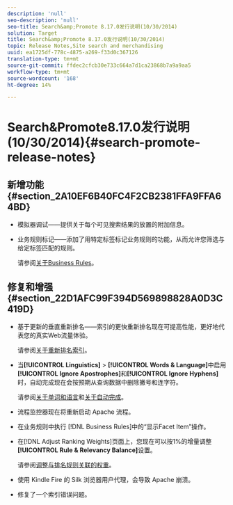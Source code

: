 ```yaml
---
description: 'null'
seo-description: 'null'
seo-title: Search&amp;Promote 8.17.0发行说明(10/30/2014)
solution: Target
title: Search&amp;Promote 8.17.0发行说明(10/30/2014)
topic: Release Notes,Site search and merchandising
uuid: ea1725df-778c-4875-a269-f33d0c367126
translation-type: tm+mt
source-git-commit: ffdec2cfcb30e733c664a7d1ca23868b7a9a9aa5
workflow-type: tm+mt
source-wordcount: '168'
ht-degree: 14%

---
```



# Search&amp;Promote8.17.0发行说明(10/30/2014){#search-promote-release-notes}

## 新增功能{#section_2A10EF6B40FC4F2CB2381FFA9FFA64BD}

* 模拟器调试——提供关于每个可见搜索结果的放置的附加信息。
* 业务规则标记——添加了用特定标签标记业务规则的功能，从而允许您筛选与给定标签匹配的规则。

   请参阅[关于Business Rules](../c-about-rules-menu/c-about-business-rules.md#concept_2A93D76216754D3D8412CDEA00BD26BD)。

## 修复和增强{#section_22D1AFC99F394D569898828A0D3C419D}

* 基于更新的垂直重新排名——索引的更快重新排名现在可提高性能，更好地代表您的真实Web流量体验。

   请参阅[关于重新排名索引](../c-about-index-menu/c-about-re-rank-index.md#concept_147B0A9FCD51451787DA898E06F7C692)。

* 当&#x200B;**[!UICONTROL Linguistics]** > **[!UICONTROL Words & Language]**&#x200B;中启用&#x200B;**[!UICONTROL Ignore Apostrophes]**&#x200B;和&#x200B;**[!UICONTROL Ignore Hyphens]**&#x200B;时，自动完成现在会按预期从查询数据中删除撇号和连字符。

   请参阅[关于单词和语言](../c-about-linguistics-menu/c-about-words-and-language.md#concept_CEB4B9576F3C4E2EB87B352EEC738D79)和[关于自动完成](../c-about-auto-complete.md#concept_093A9CD754864BA79B456FE4BEB64578)。

* 流程监控器现在将重新启动 Apache 流程。
* 在业务规则中执行 [!DNL Business Rules]中的“显示Facet Item”操作。
* 在[!DNL Adjust Ranking Weights]页面上，您现在可以按1%的增量调整&#x200B;**[!UICONTROL Rule & Relevancy Balance]**&#x200B;设置。

   请参阅[调整与排名规则关联的权重](../c-about-rules-menu/c-about-ranking-rules.md#task_3CB6FC92A66F4D99874A42D55825DB64)。

* 使用 Kindle Fire 的 Silk 浏览器用户代理，会导致 Apache 崩溃。
* 修复了一个索引错误问题。

